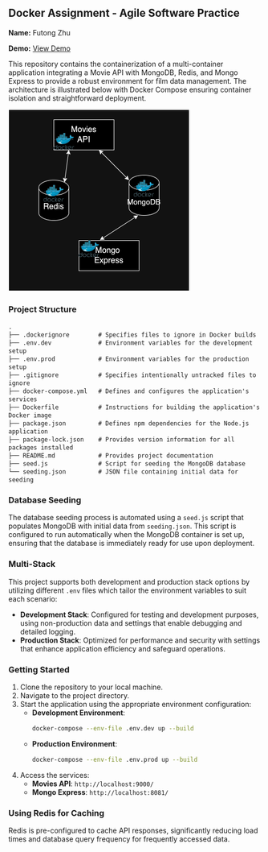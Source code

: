 ## Docker Assignment - Agile Software Practice

__Name:__ Futong Zhu

__Demo:__ [View Demo](https://youtu.be/P1hBpJoGZtY)

This repository contains the containerization of a multi-container application integrating a Movie API with MongoDB, Redis, and Mongo Express to provide a robust environment for film data management. The architecture is illustrated below with Docker Compose ensuring container isolation and straightforward deployment.

![Architecture Diagram](./images/arch.png)

### Project Structure
```
.
├── .dockerignore        # Specifies files to ignore in Docker builds
├── .env.dev             # Environment variables for the development setup
├── .env.prod            # Environment variables for the production setup
├── .gitignore           # Specifies intentionally untracked files to ignore
├── docker-compose.yml   # Defines and configures the application's services
├── Dockerfile           # Instructions for building the application's Docker image
├── package.json         # Defines npm dependencies for the Node.js application
├── package-lock.json    # Provides version information for all packages installed
├── README.md            # Provides project documentation
├── seed.js              # Script for seeding the MongoDB database
└── seeding.json         # JSON file containing initial data for seeding
```

### Database Seeding
The database seeding process is automated using a `seed.js` script that populates MongoDB with initial data from `seeding.json`. This script is configured to run automatically when the MongoDB container is set up, ensuring that the database is immediately ready for use upon deployment.

### Multi-Stack
This project supports both development and production stack options by utilizing different `.env` files which tailor the environment variables to suit each scenario:
- **Development Stack**: Configured for testing and development purposes, using non-production data and settings that enable debugging and detailed logging.
- **Production Stack**: Optimized for performance and security with settings that enhance application efficiency and safeguard operations.

### Getting Started
1. Clone the repository to your local machine.
2. Navigate to the project directory.
3. Start the application using the appropriate environment configuration:
   - **Development Environment**:
     ```bash
     docker-compose --env-file .env.dev up --build
     ```
   - **Production Environment**:
     ```bash
     docker-compose --env-file .env.prod up --build
     ```
4. Access the services:
   - **Movies API**: `http://localhost:9000/`
   - **Mongo Express**: `http://localhost:8081/`

### Using Redis for Caching
Redis is pre-configured to cache API responses, significantly reducing load times and database query frequency for frequently accessed data.

